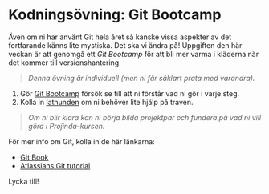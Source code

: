 # **Kodningsövning: Git Bootcamp**

Även om ni har använt Git hela året så kanske vissa aspekter av det fortfarande känns lite mystiska. Det ska vi ändra på! Uppgiften den här veckan är att genomgå ett *Git Bootcamp* för att bli mer varma i kläderna när det kommer till versionshantering.

> *Denna övning är individuell (men ni får såklart prata med varandra).*

1. Gör [Git Bootcamp](git-tutorial.md) försök se till att ni förstår vad ni gör i varje steg.
1. Kolla in [lathunden](git-lathund.md) om ni behöver lite hjälp på traven.

> *Om ni blir klara kan ni börja bilda projektpar och fundera på vad ni vill göra i Projinda-kursen.*

För mer info om Git, kolla in de här länkarna:

* [Git Book](https://git-scm.com/book/en/v2)
* [Atlassians Git tutorial](https://www.atlassian.com/git/tutorials/setting-up-a-repository)

Lycka till!
